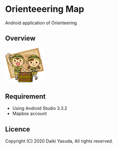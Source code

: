Orienteeering Map
====

Android application of Orienteering

## Overview

<img width="25%" src="./overview.png" />

## Requirement

* Using Android Studio 3.3.2
* Mapbox account

## Licence

   Copyright (C) 2020 Daiki Yasuda, All rights reserved.
